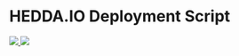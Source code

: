 
# HEDDA.IO Deployment Script

<a href="https://portal.azure.com/#create/Microsoft.Template/uri/https%3A%2F%2Fraw.githubusercontent.com%2Foh22is%2FHEDDA.IO%2Fmaster%2Fheddaio.json" target="_blank">
    <img src="http://azuredeploy.net/deploybutton.png" /> 
</a>
<a href="http://armviz.io/#/?load=https:%3A%2F%2Fraw.githubusercontent.com%2Foh22is%2HEDDA.IO%2Fmaster%2Fheddaio.json" target="_blank">
  <img src="http://armviz.io/visualizebutton.png" />
</a>
